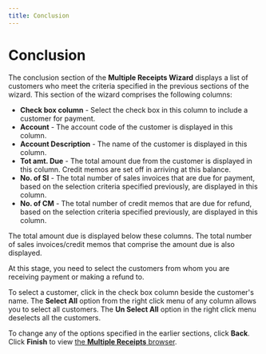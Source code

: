 ```yaml
---
title: Conclusion
---
```


# Conclusion


The conclusion section of the **Multiple 
 Receipts Wizard** displays a list of customers who meet the criteria  specified in the previous sections of the wizard. This section of the  wizard comprises the following columns:

- **Check 
 box column** - Select the check box in this column to include a customer  for payment.
- **Account**  - The account code of the customer is displayed in this column.
- **Account 
 Description** - The name of the customer is displayed in this column.
- **Tot 
 amt. Due** -  The total amount due from the customer is displayed in this column. Credit  memos are set off in arriving at this balance.
- **No. 
 of SI**  - The total number of sales invoices that are due for payment, based on  the selection criteria specified previously, are displayed in this column.
- **No. 
 of CM** - The total number of credit memos that are due for refund,  based on the selection criteria specified previously, are displayed in  this column.



The total amount due is displayed below these columns. The total number  of sales invoices/credit memos that comprise the amount due is also displayed.


At this stage, you need to select the customers from whom you are receiving  payment or making a refund to.


To select a customer, click in the check box column beside the customer's  name. The **Select All** option from  the right click menu of any column allows you to select all customers.  The **Un Select All** option in the  right click menu deselects  all the customers.


To change any of the options specified in the earlier sections, click  **Back**. Click **Finish**  to view [the **Multiple 
 Receipts** browser]({{site.acc_baseurl}}/customer-receipts-and-refunds/multiple-receipts/wizard/browser/the_multiple_receipts_browser.html).
